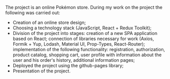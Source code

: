 The project is an online Pokémon store. During my work on the project the following was carried out:
- Creation of an online store design;
- Choosing a technology stack (JavaScript, React + Redux Toolkit);
- Division of the project into stages: creation of a new SPA application based on React; connection of libraries necessary for work (Axios, Formik + Yup, Lodash, Material UI, Prop-Types, React-Router); implementation of the following functionality: registration, authorization, product catalog, shopping cart, user profile with information about the user and his order's history, additional information pages;
- Deployed the project using the github-pages library;
- Presentation of the project. 
